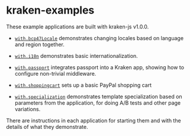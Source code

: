 kraken-examples
===============

These example applications are built with kraken-js v1.0.0.

* [`with.bcp47Locale`](with.bcp47Locale) demonstrates changing locales based on language and region together.




* [`with.i18n`](with.i18n) demonstrates basic internationalization.
* [`with.passport`](with.passport) integrates passport into a Kraken app, showing how to configure non-trivial middleware.
* [`with.shoppingcart`](with.shoppingcart) sets up a basic PayPal shopping cart
* [`with.specialization`](with.specialization) demonstrates template specialization based on parameters from the application, for doing A/B tests and other page variations.

There are instructions in each application for starting them and with the details of what they demonstrate.
